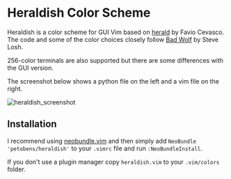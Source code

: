 # Heraldish Color Scheme

Heraldish is a color scheme for GUI Vim based on
[herald](https://github.com/h3rald/stash/blob/master/.vim/colors/herald.vim) by
Favio Cevasco. The code and some of the color choices closely follow [Bad
Wolf](https://github.com/sjl/badwolf) by Steve Losh.

256-color terminals are also supported but there are some differences with the
GUI version.

The screenshot below shows a python file on the left and a vim file on the
right.

![heraldish_screenshot](https://cloud.githubusercontent.com/assets/2583971/3100571/373bd246-e61c-11e3-8c2c-dae9a9250bf7.png)

## Installation

I recommend using [neobundle.vim](https://github.com/Shougo/neobundle.vim) and
then simply add `NeoBundle 'petobens/heraldish'` to your `.vimrc` file and run
`:NeoBundleInstall`.

If you don't use a plugin manager copy `heraldish.vim` to your
`.vim/colors` folder.
